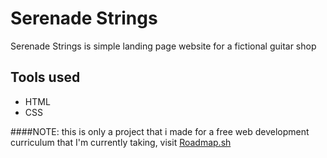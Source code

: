 # Serenade Strings
Serenade Strings is simple landing page website for a fictional guitar shop


## Tools used
* HTML
* CSS

####NOTE:
this is only a project that i made for a free web development curriculum that I'm currently taking,
visit [Roadmap.sh](https://roadmap.sh)
